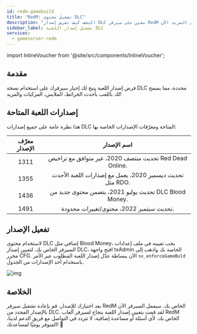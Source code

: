 ```yaml
---
id: redm-gamebuild
title: "RedM: تفعيل محتوى DLC"
description: "اكتشف كيف تفرض إصدار DLC معين على سيرفر RedM الخاص بك للحصول على أحدث الخرائط، المركبات، والمحتوى → تعلّم المزيد الآن"
sidebar_label: تفعيل إصدار اللعبة DLC
services:
  - gameserver-redm
---
```


import InlineVoucher from '@site/src/components/InlineVoucher';

## مقدمة

فرض إصدار اللعبة يتيح لك إجبار سيرفرك على استخدام نسخة DLC محددة، مما يسمح لك باللعب بأحدث الخرائط، الملابس، المركبات والمزيد!

<InlineVoucher />

## إصدارات اللعبة المتاحة

هذا نظرة عامة على جميع إصدارات DLC المتاحة ومعرّفات الإصدارات الخاصة بها:

| معرّف الإصدار |                          اسم الإصدار                          |
| :------------: | :----------------------------------------------------------: |
|      1311      | تحديث منتصف 2020، غير متوافق مع تراخيص Red Dead Online.      |
|      1355      | تحديث ديسمبر 2020، يعمل مع إصدارات اللعبة الأحدث مثل RDO.   |
|      1436      | تحديث يوليو 2021، يتضمن محتوى جديد من DLC Blood Money.       |
|      1491      | تحديث سبتمبر 2022، محتوى/تغييرات محدودة.                    |


## تفعيل الإصدار

لاستخدام محتوى DLC إضافي مثل Blood Money، يجب تعيينه في ملف إعدادات السيرفر الخاص بك. لتعيين إصدار DLC، افتح واجهة txAdmin الخاصة بك واذهب إلى محرر CFG. الآن ببساطة عدّل إصدار اللعبة المطلوب عبر الأمر `sv_enforceGameBuld` باستخدام أحد الإصدارات من الجدول.

![img](https://screensaver01.zap-hosting.com/index.php/s/YoRFMoHxdSNydoD/preview)


## الخلاصة

بعد اختيارك للإصدار، قم بإعادة تشغيل سيرفر RedM الخاص بك. سيعمل السيرفر الآن بالإصدار المحدد من DLC. لقد قمت بتعيين إصدار اللعبة بنجاح لسيرفر ألعاب RedM الخاص بك. لأي أسئلة أو مساعدة إضافية، لا تتردد في التواصل مع فريق الدعم لدينا، المتوفر يوميًا لمساعدتك! 🙂

<InlineVoucher />